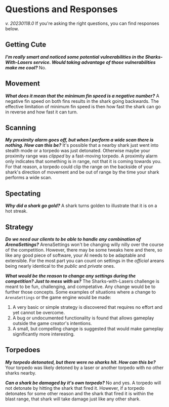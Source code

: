 # Questions and Responses
_v. 20230118.0_
If you're asking the right questions, you can find responses below.

## Getting Cute
_**I'm really smart and noticed some potential vulnerabilities in the _Sharks-With-Lasers_ service. Would taking advantage of those vulnerabilities make me cool?**_ No.

## Movement
_**What does it mean that the minimum fin speed is a negative number?**_ A negative fin speed on both fins results in the shark going backwards. The effective limitation of minimum fin speed is then how fast the shark can go in reverse and how fast it can turn.

## Scanning
_**My proximity alarm goes off, but when I perform a wide scan there is nothing. How can this be?**_ It's possible that a nearby shark just went into stealth mode or a torpedo was just detonated. Otherwise maybe your proximity range was _clipped_ by a fast-moving torpedo. A proximity alarm only indicates that something is in range, not that it is coming towards you. For that reason, a torpedo could clip the range on the backside of your shark's direction of movement and be out of range by the time your shark performs a wide scan.

## Spectating
_**Why did a shark go gold?**_ A shark turns golden to illustrate that it is on a hot streak.

## Strategy
_**Do we need our clients to be able to handle any combination of ArenaSettings?**_ ArenaSettings won't be changing willy nilly over the course of the competition. However, there may be some tweaks here and there, so like any good piece of software, your AI needs to be adaptable and extensible. For the most part you can count on settings in the _official_ areans being nearly identical to the _public_ and _private_ ones.

_**What would be the reason to change any settings during the competition? Just to mess with us?**_ The Sharks-with-Lasers challenge is meant to be fun, challenging, and competative. Any change would be to further those concepts. Some examples of situations where a change to `ArenaSettings` or the game engine would be made:
1. A very basic or simple strategy is discovered that requires no effort and yet cannot be overcome.
1. A bug or undocumented functionality is found that allows gameplay outside the game creator's intentions.
1. A small, but compelling change is suggested that would make gameplay significantly more interesting.


## Torpedoes
_**My torpedo detonated, but there were no sharks hit. How can this be?**_
Your torpedo was likely detoned by a laser or another torpedo with no other sharks nearby.

_**Can a shark be damaged by it's own torpedo?**_ No and yes. A torpedo will not detonate by hitting the shark that fired it. However, if a torpedo detonates for some other reason and the shark that fired it is within the blast range, that shark will take damage just like any other shark.